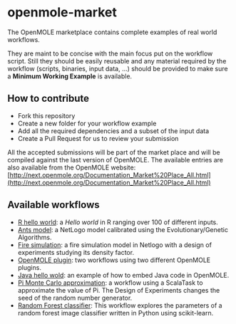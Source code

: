 # openmole-market

The OpenMOLE marketplace contains complete examples of real world workflows.

They are maint to be concise with the main focus put on the workflow script.
Still they should be easily reusable and any material required by the workflow (scripts, binaries, input data, ...) should be provided to make sure a **Minimum Working Example** is available.

## How to contribute ##

  - Fork this repository
  - Create a new folder for your workflow example
  - Add all the required dependencies and a subset of the input data
  - Create a Pull Request for us to review your submission

All the accepted submissions will be part of the market place and will be compiled against the last version of OpenMOLE. The available entries are also available from the OpenMOLE website: [http://next.openmole.org/Documentation_Market%20Place_All.html](http://next.openmole.org/Documentation_Market%20Place_All.html)

## Available workflows ##

  - [R hello world](R-hello): a *Hello world* in R ranging over 100 of different inputs.
  - [Ants model](ants): a NetLogo model calibrated using the Evolutionary/Genetic Algorithms.
  - [Fire simulation](fire): a fire simulation model in Netlogo with a design of experiments studying its density factor.
  - [OpenMOLE plugin](hello-plugin): two workflows using two different OpenMOLE plugins.
  - [Java hello wold](java-hello): an example of how to embed Java code in OpenMOLE.
  - [Pi Monte Carlo approximation](pi): a workflow using a ScalaTask to approximate the value of Pi. The Design of Experiments changes the seed of the random number generator.
  - [Random Forest classifier](randomforest): This workflow explores the parameters of a random forest image classifier written in Python using scikit-learn.
